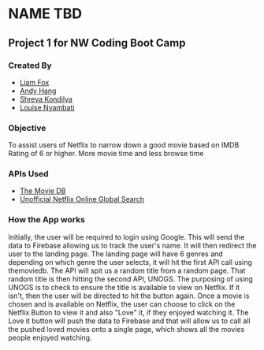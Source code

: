 # NAME TBD

## Project 1 for NW Coding Boot Camp

### Created By
* [Liam Fox](https://github.com/FoxMessenger)
* [Andy Hang](https://github.com/ahang)
* [Shreya Kondilya](https://github.com/skondilya)
* [Louise Nyambati](https://github.com/LouiseNyambati)


### Objective
To assist users of Netflix to narrow down a good movie based on IMDB Rating of 6 or higher. More movie time and less browse time

### APIs Used
* [The Movie DB](https://www.themoviedb.org/documentation/api)
* [Unofficial Netflix Online Global Search](https://market.mashape.com/unogs/unogs)

### How the App works
Initially, the user will be required to login using Google. This will send the data to Firebase allowing us to track the user's name. It will then redirect the user to the landing page. The landing page will have 6 genres and depending on which genre the user selects, it will hit the first API call using themoviedb. The API will spit us a random title from a random page. That random title is then hitting the second API, UNOGS. The purposing of using UNOGS is to check to ensure the title is available to view on Netflix. If it isn't, then the user will be directed to hit the button again. Once a movie is chosen and is available on Netflix, the user can choose to click on the Netflix Button to view it and also "Love" it, if they enjoyed watching it. The Love it button will push the data to Firebase and that will allow us to call all the pushed loved movies onto a single page, which shows all the movies people enjoyed watching. 
